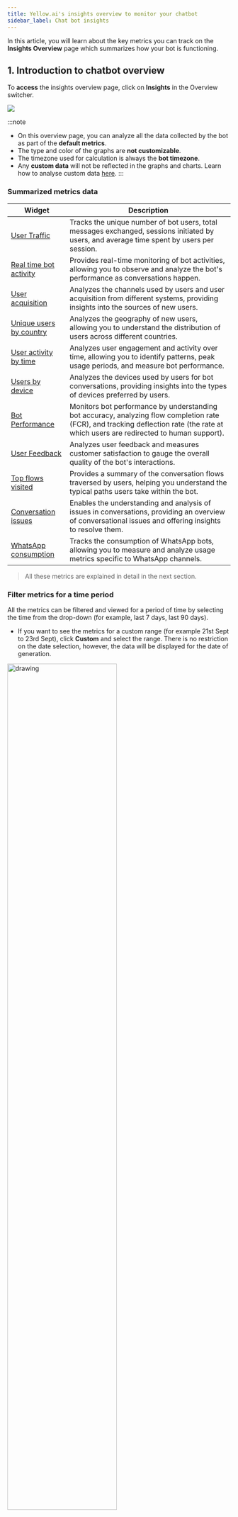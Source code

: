 ```yaml
---
title: Yellow.ai's insights overview to monitor your chatbot
sidebar_label: Chat bot insights
---
```


In this article, you will learn about the key metrics you can track on the **Insights Overview** page which summarizes how your bot is functioning. 

## 1. Introduction to chatbot overview

To **access** the insights overview page, click on **Insights** in the Overview switcher.

![](https://hackmd.io/_uploads/Byf19t_vn.png)


:::note 
- On this overview page, you can analyze all the data collected by the bot as part of the **default metrics**. 
- The type and color of the graphs are **not customizable**.    
- The timezone used for calculation is always the **bot timezone**.
- Any **custom data** will not be reflected in the graphs and charts. Learn how to analyse custom data [here](https://docs.yellow.ai/docs/platform_concepts/growth/dataexplorer/customtables). 
::: 

### Summarized metrics data

| Widget                       | Description   |
| ---------------------------- | ------- |
| [User Traffic](#1)           | Tracks the unique number of bot users, total messages exchanged, sessions initiated by users, and average time spent by users per session.                                            |
| [Real time bot activity](#2) | Provides real-time monitoring of bot activities, allowing you to observe and analyze the bot's performance as conversations happen.                                                |
| [User acquisition](#3)             | Analyzes the channels used by users and user acquisition from different systems, providing insights into the sources of new users.                                          |
| [Unique users by country](#4)      | Analyzes the geography of new users, allowing you to understand the distribution of users across different countries.     |
| [User activity by time](#5)        | Analyzes user engagement and activity over time, allowing you to identify patterns, peak usage periods, and measure bot performance.  |
| [Users by device](#6)              | Analyzes the devices used by users for bot conversations, providing insights into the types of devices preferred by users. |
| [Bot Performance](#7)              | Monitors bot performance by understanding bot accuracy, analyzing flow completion rate (FCR), and tracking deflection rate (the rate at which users are redirected to human support). |
| [User Feedback](#8)                | Analyzes user feedback and measures customer satisfaction to gauge the overall quality of the bot's interactions.       |
| [Top flows visited](#9)            | Provides a summary of the conversation flows traversed by users, helping you understand the typical paths users take within the bot.|
| [Conversation issues](#10)          | Enables the understanding and analysis of issues in conversations, providing an overview of conversational issues and offering insights to resolve them.    |
| [WhatsApp consumption](#11) |	Tracks the consumption of WhatsApp bots, allowing you to measure and analyze usage metrics specific to WhatsApp channels. |

> All these metrics are explained in detail in the next section. 


### Filter metrics for a time period

All the metrics can be filtered and viewed for a period of time by selecting the time from the drop-down (for example, last 7 days, last 90 days). 
- If you want to see the metrics for a custom range (for example 21st Sept to 23rd Sept), click **Custom** and select the range. There is no restriction on the date selection, however, the data will be displayed for the date of generation.  

<img src="https://i.imgur.com/cAq1z5N.png" alt="drawing" width="70%"/>      


### <a name="fil"></a> Filter metrics for channels

These metrics are measured for all the channels. If you want to obtain results for any of the specific channels (that are activated for your bot), select the required channel from the channel dropdown.      

<img src="https://i.imgur.com/Am22nJN.png" alt="drawing" width="100%"/>      


### Export analytics data

You can download the following data from the insights page:

* User traffic
* Real time bot activity
* User activity by time
* User acquisition
* Unique users by country
* Users by device
* Bot performance
* Top flows visited
* User feedback

To download (export) specific data from the insights page, follow these steps:

1. Click on **Export data**.
2. Select the desired metrics from the available options and click **Export Reports**. You can choose to download all the reports as a excel file.
3. For instructions on how to schedule these reports, click [here](https://docs.yellow.ai/docs/cookbooks/insights/schedulerawreports).

<img src="https://hackmd.io/_uploads/S1XN75dPn.png" alt="drawing" width="70%"/>      



---------------------

## 2. Chatbot metrics explained  

This section provides an explanation of all the widgets available on the Insights overview page.

:::info
**Comparison between two time ranges**

- To benchmark the performance, the same metric is calculated for the selected duration and a similar duration prior to the start date. The metrics for the selected duration are represented by a bold line, while the metrics for the previous duration are represented by a dotted line.
- The % values displayed in a smaller font (in green/red) represent the difference in metrics between the two time ranges. For example, it shows the growth or decline of unique users in the selected time range (this week) compared to the previous time range (last week).

    <img src="https://i.imgur.com/ExglSe8.png" alt="drawing" width="60%"/>

:::



### <a name="1"></a> User traffic


Number of **Users, Messages, Sessions and Session duration** is used to identify user traffic. 

<img src="https://hackmd.io/_uploads/BkuEGqOw2.png" alt="drawing" width="50%"/>    

|Metric|  Description |  Calculation |Use cases |
|---|  ---- |   ---- | ---- |
|**Users** | Users tab shows the unique number of users who conversed with the bot.|User widget data is the unique count of users from the list of messages exchanged on the bot. It is calculated using the [hyperloglog](https://en.wikipedia.org/wiki/HyperLogLog) algorithm.| Measure the bot's reach and popularity through unique user count. <br/>  <br/>Monitor changes in user count to track bot adoption and growth.|
|**User traffic**| Messages tab shows the total number of messages exchanged, along with the bifurcation of those exchanged with the bot and users (messages exchanged between bot and user) and live agents and users (messages exchanged between agent and user). | Message tab data is the sum of all the messages exchanged. The count includes user, bot, agent, and notification messages. |  Gain insights into communication volume and patterns between users, the bot, and live agents. <br/><br/> Track engagement and interaction levels to improve communication channels.
| **Sessions** | Session tab provides an overview of user sessions, including the total number of sessions created. It also offers two types of session counts: <br/> **Bot-only sessions**: Sessions entirely handled by a bot. <br/> **Sessions with both bot and live agent**: Sessions that involve a combination of bot interactions and interactions with a live agent. |Session data is the sum of all the sessions created by the user in the selected period. |Get an overview of user sessions, including bot-only sessions and sessions with both bot and live agent. <br/><br/> Monitor user engagement patterns and balance between bot and live agent interactions. | 
|**Session duration** | Session duration provides average time spent by the users conversing with the bot. <br/> A session can be of 24 hours. A new session is started after 24 hours. <br/> For any number of interactions the user has in a 24 hours window from the start of a session, it'll be considered as one single session only. | Session duration is the average of the total time users conversed with the bot by the total number of sessions. This metric is captured for all the sources. |  Analyze average session duration to understand user engagement and satisfaction levels. <br/><br/>  Use session duration as a metric to assess and improve the bot's effectiveness over time.|

> User traffic is calculated for all the channels.


--------

### <a name="2"></a> Real time bot activity



This widget provides real-time monitoring of the bot's usage activity and the flows triggered by users. The following values are displayed:
- **Active users right now**: Active users shows the aggregated frequency of unique users in minute granularity for the past 30 minutes.
- **Users per minute**: For each flow, the start event is recorded and displayed here, showing the count of those start events for each flow within the last hour.

    <img src="https://i.imgur.com/2TNnwNq.png" alt="drawing" width="40%"/>

> Real-time bot activity is calculated for all the channels.

------

### <a name="3"></a> User acquisition

User acquisition widget shows the count of unique users conversing with the bot from various sources.

<img src="https://hackmd.io/_uploads/HyC1f5uD2.png" alt="drawing" width="50%"/>

|Metric|  Description | Use cases |
|---|  ---- |   ---- | 
|**Traffic channels** <br/> <br/> (Calculated for all the channels)|  The frequency of unique users messaging the bot is categorized by source (traffic channel) and aggregated into daily buckets for the chosen date range. |  **User acquisition analysis**: Assess the effectiveness of traffic channels in acquiring new users. <br/> <br/>**Channel performance evaluation**: Evaluate the performance of different channels based on daily user frequency. |
| **Platform/Medium**  <br/><br/> (Calculated for Yellow Web & Mobile) | The frequency of unique users messaging the bot is categorized based on the device they originate from and aggregated into daily buckets within the specified date range. <br/><br/>**Note**: The count may be significantly lower compared to the total number of users, as other channels such as WhatsApp and Facebook do not provide device data. Therefore, the graph only represents users on the Yellow.ai bot.| **Platform/Medium analysis**: Analyze user frequency based on device or platform to tailor bot features and optimize user experience. <br/> <br/> **Platform/Medium comparison**: Compare user engagement across platforms to inform resource allocation and marketing strategies.|

-----

### <a name="4"></a> Unique users by country 

<img src="https://i.imgur.com/mQK60AQ.png" alt="drawing" width="60%"/>

| Metric |  Description | Calculation logic | Use cases|
|  ---- | ---- | ---- | ---- |
| **Unique users by country** | This widget shows the count of unique users conversing with the bot from various countries (demography/location). The top 5 countries and their percentage contributions are shown. | **Unique users by country is calculated** by capturing the IP address of the user which is then translated to a standard location using the standard ip2location database. | **Geographical user analysis**: Understand user distribution across countries to inform regional strategies. <br/> <br/>  **Localization and targeting**: Tailor content and features based on the unique users by country data. |    
> Yellow Web & Mobile are the only channels for which an IP Address can be captured hence, unique users by country is calculated for **Yellow Web & Mobile**.

:::note
The count may be significantly lower compared to the total number of users since it shows users only from the source - Yellow Web & Mobile.
:::

-----

### <a name="5"></a> User activity by time

<img src="https://i.imgur.com/T2u93Ao.png" alt="drawing" width="60%"/>


| Metric |  Description | Calculation logic | Use cases |
|  ---- | ---- | ----------- |   ---- |
| **User activity by time** | The graph displays the user frequency over a specific period, organized by the day of the week and time of day. By exporting this data for a desired time range, such as the last 7 days, you can analyze when user activity was at its highest and lowest points. | User activity by time is calculated by aggregating the number of unique users who interacted with the bot within each hourly interval for the selected period. | **Resource allocation**: Identify peak user activity hours to allocate resources effectively and ensure prompt responses to user inquiries. <br/> <br/>**Scheduled maintenance**: Determine low-activity hours to schedule maintenance activities, minimizing service disruption for users. <br/><br/> **Marketing campaigns**: Identify optimal hours with high user engagement and conversion rates for launching targeted marketing campaigns.

> User activity is calculated for all the channels.

----

### <a name="6"></a> Users by device 

<img src="https://hackmd.io/_uploads/BJqN0hODh.png" alt="drawing" width="50%"/>

| Metric |  Description | Calculation logic | Use cases|
|  ---- | ---- | ---- | --- |
| **Users by device** | Users by device widget shows the different kinds of user devices from which the bot was accessed. | The frequency of unique users conversing with the bot is segregated based on the device they use and aggregated for the selected date range. |  Device usage analysis: Analyze user distribution across different devices for optimization. <br/> <br/> Device specific optimization: Optimize user experience based on device-specific data.|

> Users by device is calculated for Yellow Web & Mobile.       
> Device details are available only for the Yellow Web & Mobile source because other channels like WhatsApp, Facebook, etc. do not share this data.


----

### <a name="7"></a> Bot performance

**Bot performance widget** shows the bot's performance based on the accuracy of the bot in identifying customer intents, flow start, flow end, and drop-offs. This can be used to understand how accurately the bot is serving the user queries.

<img src="https://i.imgur.com/2fMs9iy.png" alt="drawing" width="60%"/>

|Metric|  Description |  Calculation |
|---|  ---- |   ---- | 
| **Bot accuracy** |  Bot accuracy shows you the percentage of user messages that are identified by the bot (with a certain amount of confidence). | **Bot accuracy** = `[1 - (Unidentified user messages / Total User Messages)]*100` | 
|**Flow completion rate** | Flow completion rate is a measure of how many customer intents are being fulfilled by the bot for every 100 intents started by the users.| For every flow the user takes, the flow started and the flow completed event is being triggered. <br/><br/>  **Flow completion rate**: `[(Flow Completed Events) / (Flow Started Events)]* 100` |
| **Deflection rate** | The deflection rate is the % age of queries that the bot was able to resolve without transferring the chat to a live agent. This is a measure of self-serve enabled by the bot. <br/> <br/> **Note**: **Human takeover** rate is now replaced with **Deflection rate** because it is a better indication of the bot's performance.| For every conversation that happens on the bot, a human takeover event is triggered when the user requests for or is automatically transferred to a live agent. This metric is a count of all the sessions that do not have this human takeover event. <br/><br/>  **Deflection rate** = `(Bot sessions without agent handover / Total sessions) * 100` |

> Bot performance is calculated for all the channels.

----------

### <a name="8"></a> User feedback (CSAT)

**CSAT** widget shows the **Customer satisfaction (CSAT)** score given by users for the **bot** and **agent sessions**. Both of these scores are on a scale of 0 to 5. 
The graph shows a comparison of user feedback on bot session vs agent session at the day level for the selected timeframe.

<img src="https://lh5.googleusercontent.com/pEwKhxwpRidsJWDxu3mksdvv-hJ3fpl40s1pHCXnCvBO8t4U45ezuJ4uzgLJUQe-4_rMFZAIvLyofJkU_TjkCLjutJnZm9H9qwtCUlLNFIXGunqFH0Qs5jrn2nl5XEncrzm6gyxH2fkzGeBuBzGphiTe-wtz3klVVM7if3Umpn78EnErBcHMRF500CMGow" alt="drawing" width="60%"/>

:::info
Learn more on how to track CSAT for your bot [here](https://docs.yellow.ai/docs/cookbooks/insights/botagentfedback#4-view-user-feedback-on-insights).

- CSAT is calculated for **Bot** interaction where Feedback node is used.
- CSAT is calculated for **Agent** interaction when Inbox CSAT is enabled. 
:::

-----

###  <a name="9"></a> Top flows visited


<img src="https://hackmd.io/_uploads/Skbm9huDn.png" alt="drawing" width="60%"/>


| Metric |  Description | Calculation logic |
|  ---- | ---- | ---- | 
| **Top flows visited** | Top flows visited widget shows the frequently triggered flows by the users and the average time users took to complete these flows. <br/><br/> On this widget you can see, name of the flow, the number of times this flow was visited in the selected time range and the average number of seconds a customer stayed on the flow (time taken within the flow). | For every flow, the completion event is triggered. The count of those completed events along with the time it took to complete those events is shown here for the selected duration. |

> Top flows visited is calculated for all the channels.


:::info
Detailed report on flows visited can be viewed on the [Funnels](https://docs.yellow.ai/docs/platform_concepts/growth/funnels) section.
:::

----

### <a name="10"></a> Conversational issues 

:::info
Click [here](https://docs.yellow.ai/docs/cookbooks/insights/convissue) for a detailed guide on how to analyse conversational issues. 
:::

On the **Conversational issues** widget, the analytics based on the [conversation logs](https://docs.yellow.ai/docs/platform_concepts/studio/analyze/chat-logs) (studio). 

- You can select the **Overview/Analyse** tab and understand the conversational issues. 
![](https://hackmd.io/_uploads/S1wFOc_Ph.png)

- At the end of the widget, you can analyze the metrics for the selected date range. To see these conversations, click **View conversation logs**, you will be directed to the **Studio > Conversation logs** page.  
![](https://i.imgur.com/ALU3xMi.png)



|  Tab | Description | 
|  ---- | ----------- |  
| **Overview** | This is a time-series view of the priority issues identified in your bot-user conversations. <br/> <br/> **Messages with issues** represents the percentage of messages where the above issues have been identified out of the total messages exchanged between the user and bot. <br/> <br/> **Users affected** is the percentage of total users that faced one or more of the issues while conversing with the bot.  |
| **Analyse** |  Select the **Analyse** tab to see a detailed view of conversation issues along with their severity and count of total occurrences.  <br/><br/>Four **common issues**: Unidentified user response, Missing bot response, Validation limit exceeded and Fallback limit exceeded encountered by the bot are listed along with the **Suggested next steps**. <br/><br/> To **resolve** these issues, you can click on each issue to get redirected to the conversation logs where those issues have been identified. These conversations are filtered for the selected parameters, that is, applied date range and tag (identified issue). |




-----

### <a name="11"></a> WhatsApp comsumption

In the WhatsApp comsumption widget, you can select a WhatsApp phone number from the dropdown to see the consumption for that specific number. If no number is selected, the data will be displayed for all the numbers combined.

<img src="https://hackmd.io/_uploads/H1J0UVwwn.png" alt="drawing" width="50%"/> 

The three tracked categories for WhatsApp phone numbers are:

| Category                         | Sub category    | Description |
| -------------------------------- | --- | ----------- |
| **Business-initiated conversations** |     |  Conversations initiated by the bot or business to provide information, send notifications, or engage with users based on predefined triggers or events.        |
||Authentication | Indicates the business initiated the conversation with a message template categorized as AUTHENTICATION. |
||Marketing | Indicates the business initiated the conversation with a message template categorized as MARKETING.|
||Utility | Indicates the business initiated the conversation with a message template categorized as UTILITY.|
| **User-initiated conversations**     |     |   Conversations initiated by users who send messages or queries to the bot, seeking information or assistance.          |
||Service | Indicates the user initiated the conversation. |
|| Referral conversion | Indicates the user initiated the conversation by clicking a **Click to WhatsApp ad** or a Facebook Page **Call-to-Action** button.|
| **Referral Initiated**           |     |  Conversations that occur when users refer the bot to others, allowing the bot to initiate personalized conversations with those referred contacts.           |

> The WhatsApp consumption is calculated specifically for the WhatsApp channel. 

:::note
Prior to June 1, 2023, only the main categories of Business-initiated, User-initiated, and Referral conversations were tracked without the subcategories. However, with the [WhatsApp update](https://developers.facebook.com/docs/whatsapp/updates-to-pricing/launch-timeline#june-1--2023), the subcategories (Authentication, Marketing, Utility, Service, and Referral conversations) are now included in the widget.
Here are a few points to note:
1. If you select a time period before June 1, 2023, you won't see the updated subcategories in the widget.
2. If your custom date range includes both dates before and after June 1, 2023, the updated categories will be applied to the entire range. The subcategories will be available only for the data generated after June 1, 2023.
3. Due to these updates, there might be a mismatch in the data when comparing periods before and after June 1, 2023.
:::